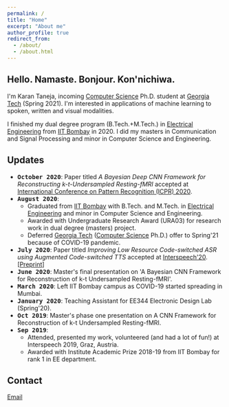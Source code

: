 ```yaml
---
permalink: /
title: "Home"
excerpt: "About me"
author_profile: true
redirect_from: 
  - /about/
  - /about.html
---
```


Hello. Namaste. Bonjour. Kon'nichiwa.
------

I'm Karan Taneja, incoming [Computer Science](https://www.cc.gatech.edu/) Ph.D. student at [Georgia Tech](https://www.gatech.edu/) (Spring 2021). I'm interested in applications of machine learning to spoken, written and visual modalities. 

I finished my dual degree program (B.Tech.+M.Tech.) in [Electrical Engineering](https://www.ee.iitb.ac.in) from [IIT Bombay](http://www.iitb.ac.in/) in 2020. I did my masters in Communication and Signal Processing and minor in Computer Science and Engineering. 

Updates
------

- <tt><b>October 2020</b></tt>: Paper titled <em>A Bayesian Deep CNN Framework for Reconstructing k-t-Undersampled Resting-fMRI</em> accepted at [International Conference on Pattern Recognition (ICPR) 2020](https://www.micc.unifi.it/icpr2020/).
- <tt><b>August 2020</b></tt>: 
  - Graduated from [IIT Bombay](http://www.iitb.ac.in/) with B.Tech. and M.Tech. in [Electrical Engineering](https://www.ee.iitb.ac.in/) and minor in Computer Science and Engineering.
  - Awarded with Undergraduate Research Award (URA03) for research work in dual degree (masters) project.
  - Deferred [Georgia Tech](https://www.gatech.edu/) ([Computer Science](https://www.cc.gatech.edu/) Ph.D.) offer to Spring'21 because of COVID-19 pandemic.      
- <tt><b>July 2020</b></tt>: Paper titled <em>Improving Low Resource Code-switched ASR using Augmented Code-switched TTS</em> accepted at [Interspeech'20](http://www.interspeech2020.org/). [[Preprint](https://arxiv.org/pdf/2010.05549.pdf)]  
- <tt><b>June 2020</b></tt>: Master's final presentation on 'A Bayesian CNN Framework for Reconstruction of k-t Undersampled Resting-fMRI'.  
- <tt><b>March 2020</b></tt>: Left IIT Bombay campus as COVID-19 started spreading in Mumbai.  
- <tt><b>January 2020</b></tt>: Teaching Assistant for EE344 Electronic Design Lab (Spring'20).  
- <tt><b>Oct 2019</b></tt>: Master's phase one presentation on A CNN Framework for Reconstruction of k-t Undersampled Resting-fMRI.  
- <tt><b>Sep 2019</b></tt>: 
  - Attended, presented my work, volunteered (and had a lot of fun!) at Interspeech 2019, Graz, Austria.  
  - Awarded with Institute Academic Prize 2018-19 from IIT Bombay for rank 1 in EE department.  
<!-- - <tt><b>Aug 2019</b></tt>: Teaching Assistant for EE223 Data Analysis and Interpretation (Autumn'19).   -->
<!-- - <tt><b>Jul 2019</b></tt>: Awarded with [ISCA ](https://www.isca-speech.org/) Travel Grant for attending Interspeech 2019.   -->
<!-- - <tt><b>Jun 2019</b></tt>: Paper accepted at [Interspeech'19](https://www.interspeech2019.org/). [[Paper](https://www.isca-speech.org/archive/Interspeech_2019/abstracts/1959.html)]   -->
<!-- - <tt><b>May 2019</b></tt>: Teaching Assistant for EE223 Data Analysis and Interpretation (Summer'19).   -->

Contact
------

<a href="javascript:location='mailto:\u006b\u0074\u0061\u006e\u0065\u006a\u0061\u0036\u0040\u0067\u0061\u0074\u0065\u0063\u0068\u002e\u0065\u0064\u0075';void 0">Email</a>

<!-- ======
% Here --> 
